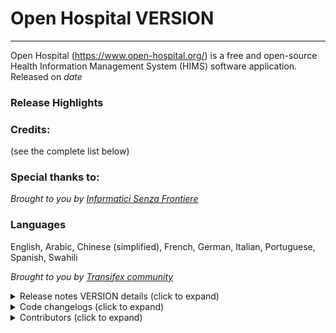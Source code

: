 # Open Hospital VERSION
---------------------

Open Hospital (https://www.open-hospital.org/) is a free and open-source Health Information Management System (HIMS) software application.
Released on _date_

### Release Highlights

### Credits:
(see the complete list below)

### Special thanks to:
_Brought to you by [Informatici Senza Frontiere](https://github.com/informatici)_

### Languages
English, Arabic, Chinese (simplified), French, German, Italian, Portuguese, Spanish, Swahili

*Brought to you by [Transifex community](https://www.transifex.com/informatici-senza-frontiere-onlus/openhospital/dashboard/)*


<details>
<summary> Release notes VERSION details (click to expand) </summary>

## Release notes - Open Hospital - VERSION

### New Features

### Improvements

### Bug Fixes


</details>


<details>
<summary> Code changelogs (click to expand) </summary>

 - [Core component changelog](https://github.com/informatici/openhospital-core/compare/v1.12.0...v1.12.1)
 - [Gui component changelog](https://github.com/informatici/openhospital-gui/compare/v1.12.0...v1.12.1)
 - [Doc component changelog](https://github.com/informatici/openhospital-doc/compare/v1.12.0...v1.12.1)

</details>

<details>
<summary> Contributors (click to expand) </summary>



</details>

